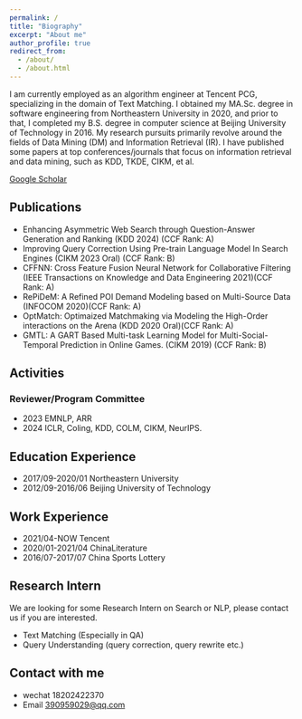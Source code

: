 ```yaml
---
permalink: /
title: "Biography"
excerpt: "About me"
author_profile: true
redirect_from: 
  - /about/
  - /about.html
---
```


I am currently employed as an algorithm engineer at Tencent PCG, specializing in the domain of Text Matching. I obtained my MA.Sc. degree in software engineering from Northeastern University in 2020, and prior to that, I completed my B.S. degree in computer science at Beijing University of Technology in 2016. My research pursuits primarily revolve around the fields of Data Mining (DM) and Information Retrieval (IR). I have published some papers at top conferences/journals that focus on information retrieval and data mining, such as KDD, TKDE, CIKM, et al. 


[Google Scholar](https://scholar.google.com/citations?hl=zh-CN&user=0DRNbaIAAAAJ)


## Publications
- Enhancing Asymmetric Web Search through Question-Answer Generation and Ranking (KDD 2024) (CCF Rank: A)
- Improving Query Correction Using Pre-train Language Model In Search Engines (CIKM 2023 Oral) (CCF Rank: B)
- CFFNN: Cross Feature Fusion Neural Network for Collaborative Filtering (IEEE Transactions on Knowledge and Data Engineering 2021)(CCF Rank: A)
- RePiDeM: A Refined POI Demand Modeling based on Multi-Source Data (INFOCOM 2020)(CCF Rank: A)
- OptMatch: Optimaized Matchmaking via Modeling the High-Order interactions on the Arena (KDD 2020 Oral)(CCF Rank: A)
- GMTL: A GART Based Multi-task Learning Model for Multi-Social-Temporal Prediction in Online Games. (CIKM 2019) (CCF Rank: B)
## Activities
### Reviewer/Program Committee
- 2023 EMNLP, ARR
- 2024 ICLR, Coling, KDD, COLM, CIKM, NeurIPS.
## Education Experience
- 2017/09-2020/01  Northeastern University
- 2012/09-2016/06  Beijing University of Technology  
## Work Experience
- 2021/04-NOW      Tencent
- 2020/01-2021/04     ChinaLiterature
- 2016/07-2017/07        China Sports Lottery
## Research Intern
We are looking for some Research Intern on Search or NLP, please contact us if you are interested.
- Text Matching (Especially in QA)
- Query Understanding (query correction, query rewrite etc.)
## Contact with me
- wechat  18202422370
- Email  390959029@qq.com
